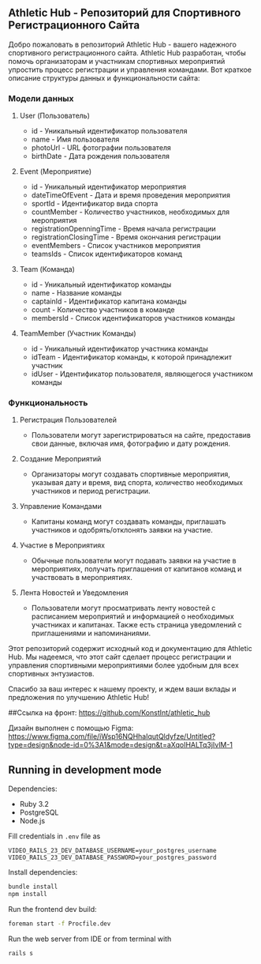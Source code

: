 ## Athletic Hub - Репозиторий для Спортивного Регистрационного Сайта

Добро пожаловать в репозиторий Athletic Hub - вашего надежного спортивного регистрационного сайта. Athletic Hub разработан, чтобы помочь организаторам и участникам спортивных мероприятий упростить процесс регистрации и управления командами. Вот краткое описание структуры данных и функциональности сайта:

### Модели данных

1. User (Пользователь)
   - id - Уникальный идентификатор пользователя
   - name - Имя пользователя
   - photoUrl - URL фотографии пользователя
   - birthDate - Дата рождения пользователя

2. Event (Мероприятие)
   - id - Уникальный идентификатор мероприятия
   - dateTimeOfEvent - Дата и время проведения мероприятия
   - sportId - Идентификатор вида спорта
   - countMember - Количество участников, необходимых для мероприятия
   - registrationOpenningTime - Время начала регистрации
   - registrationClosingTime - Время окончания регистрации
   - eventMembers - Список участников мероприятия
   - teamsIds - Список идентификаторов команд

3. Team (Команда)
   - id - Уникальный идентификатор команды
   - name - Название команды
   - captainId - Идентификатор капитана команды
   - count - Количество участников в команде
   - membersId - Список идентификаторов участников команды

4. TeamMember (Участник Команды)
   - id - Уникальный идентификатор участника команды
   - idTeam - Идентификатор команды, к которой принадлежит участник
   - idUser - Идентификатор пользователя, являющегося участником команды

### Функциональность

1. Регистрация Пользователей
   - Пользователи могут зарегистрироваться на сайте, предоставив свои данные, включая имя, фотографию и дату рождения.

2. Создание Мероприятий
   - Организаторы могут создавать спортивные мероприятия, указывая дату и время, вид спорта, количество необходимых участников и период регистрации.

3. Управление Командами
   - Капитаны команд могут создавать команды, приглашать участников и одобрять/отклонять заявки на участие.

4. Участие в Мероприятиях
   - Обычные пользователи могут подавать заявки на участие в мероприятиях, получать приглашения от капитанов команд и участвовать в мероприятиях.

5. Лента Новостей и Уведомления
   - Пользователи могут просматривать ленту новостей с расписанием мероприятий и информацией о необходимых участниках и капитанах. Также есть страница уведомлений с приглашениями и напоминаниями.

Этот репозиторий содержит исходный код и документацию для Athletic Hub. Мы надеемся, что этот сайт сделает процесс регистрации и управления спортивными мероприятиями более удобным для всех спортивных энтузиастов.

Спасибо за ваш интерес к нашему проекту, и ждем ваши вклады и предложения по улучшению Athletic Hub!

##Ссылка на фронт:
https://github.com/KonstInt/athletic_hub

Дизайн выполнен с помощью Figma: https://www.figma.com/file/iWsp16NQHhaIqutQldyfze/Untitled?type=design&node-id=0%3A1&mode=design&t=aXqoIHALTq3jIvlM-1

## Running in development mode

Dependencies:
- Ruby 3.2
- PostgreSQL
- Node.js

Fill credentials in `.env` file as
```
VIDEO_RAILS_23_DEV_DATABASE_USERNAME=your_postgres_username
VIDEO_RAILS_23_DEV_DATABASE_PASSWORD=your_postgres_password
```

Install dependencies:
```bash
bundle install
npm install
```
Run the frontend dev build:

```bash
foreman start -f Procfile.dev
```

Run the web server from IDE or from terminal with
```bash
rails s
```

